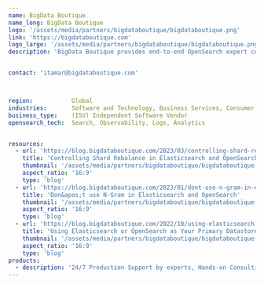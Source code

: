 ```yaml
---
name: BigData Boutique
name_long: BigData Boutique
logo: '/assets/media/partners/bigdataboutique/bigdataboutique.png'
link: 'https://bigdataboutique.com'
logo_large: '/assets/media/partners/bigdataboutique/bigdataboutique.png'
description: 'BigData Boutique provides end-to-end OpenSearch expert consulting and 24/7 support services. As trusted OpenSearch experts, we address and overcome any challenge related to OpenSearch usage (performance, cost, modeling, and more), as well as data migration services.'


contact: 'itamar@bigdataboutique.com'



region:           Global
industries:       Software and Technology, Business Services, Consumer Services, Education, Energy and Utilities, Government, Financial Services, Healthcare, Media and Entertainment, Public Sector, NonProfit, Retail, Telecommunications
business_type:    (ISV) Independent Software Vendor
opensearch_tech:  Search, Observability, Logs, Analytics


resources:
  - url: 'https://blog.bigdataboutique.com/2023/03/controlling-shard-rebalance-in-elasticsearch-and-opensearch-47c71d'
    title: 'Controlling Shard Rebalance in Elasticsearch and OpenSearch'
    thumbnail: '/assets/media/partners/bigdataboutique/bigdataboutique-blog.png'
    aspect_ratio: '16:9'
    type: 'blog'
  - url: 'https://blog.bigdataboutique.com/2023/01/dont-use-n-gram-in-elasticsearch-and-opensearch-6f0b48'
    title: 'Don&apos;t use N-Gram in Elasticsearch and OpenSearch'
    thumbnail: '/assets/media/partners/bigdataboutique/bigdataboutique-blog-2.png'
    aspect_ratio: '16:9'
    type: 'blog'
  - url: 'https://blog.bigdataboutique.com/2022/10/using-elasticsearch-or-opensearch-as-your-primary-datastore-1e5178'
    title: 'Using Elasticsearch or OpenSearch as Your Primary Datastore'
    thumbnail: '/assets/media/partners/bigdataboutique/bigdataboutique-blog-3.png'
    aspect_ratio: '16:9'
    type: 'blog'
products:
  - description: '24/7 Production Support by experts, Hands-on Consulting Services, Cost Optimization, Migration services, Search Relevance Engineering.'
---
```

